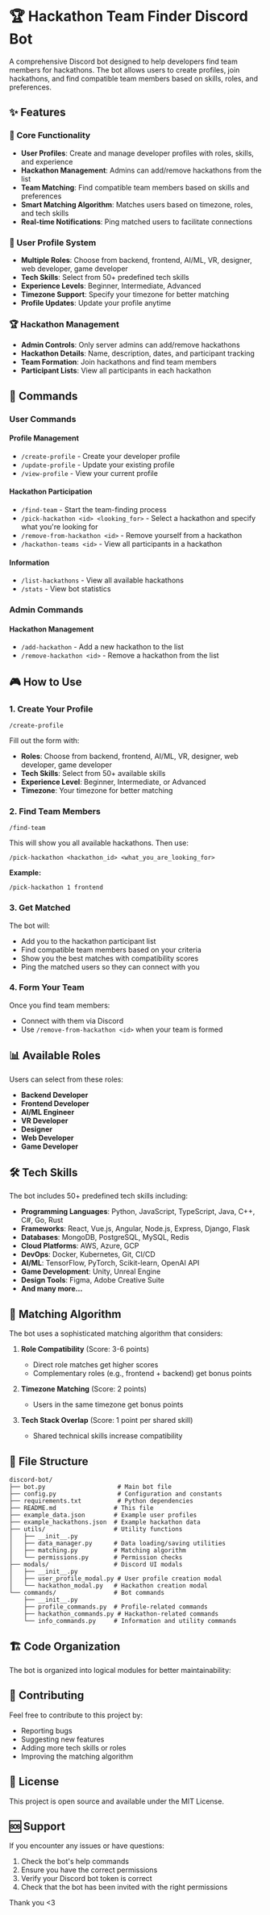 # 🏆 Hackathon Team Finder Discord Bot

A comprehensive Discord bot designed to help developers find team members for hackathons. The bot allows users to create profiles, join hackathons, and find compatible team members based on skills, roles, and preferences.

## ✨ Features

### 🎯 Core Functionality
- **User Profiles**: Create and manage developer profiles with roles, skills, and experience
- **Hackathon Management**: Admins can add/remove hackathons from the list
- **Team Matching**: Find compatible team members based on skills and preferences
- **Smart Matching Algorithm**: Matches users based on timezone, roles, and tech skills
- **Real-time Notifications**: Ping matched users to facilitate connections

### 👤 User Profile System
- **Multiple Roles**: Choose from backend, frontend, AI/ML, VR, designer, web developer, game developer
- **Tech Skills**: Select from 50+ predefined tech skills
- **Experience Levels**: Beginner, Intermediate, Advanced
- **Timezone Support**: Specify your timezone for better matching
- **Profile Updates**: Update your profile anytime

### 🏆 Hackathon Management
- **Admin Controls**: Only server admins can add/remove hackathons
- **Hackathon Details**: Name, description, dates, and participant tracking
- **Team Formation**: Join hackathons and find team members
- **Participant Lists**: View all participants in each hackathon

## 🚀 Commands

### User Commands

#### Profile Management
- `/create-profile` - Create your developer profile
- `/update-profile` - Update your existing profile
- `/view-profile` - View your current profile

#### Hackathon Participation
- `/find-team` - Start the team-finding process
- `/pick-hackathon <id> <looking_for>` - Select a hackathon and specify what you're looking for
- `/remove-from-hackathon <id>` - Remove yourself from a hackathon
- `/hackathon-teams <id>` - View all participants in a hackathon

#### Information
- `/list-hackathons` - View all available hackathons
- `/stats` - View bot statistics

### Admin Commands

#### Hackathon Management
- `/add-hackathon` - Add a new hackathon to the list
- `/remove-hackathon <id>` - Remove a hackathon from the list

## 🎮 How to Use

### 1. Create Your Profile
```
/create-profile
```
Fill out the form with:
- **Roles**: Choose from backend, frontend, AI/ML, VR, designer, web developer, game developer
- **Tech Skills**: Select from 50+ available skills
- **Experience Level**: Beginner, Intermediate, or Advanced
- **Timezone**: Your timezone for better matching

### 2. Find Team Members
```
/find-team
```
This will show you all available hackathons. Then use:
```
/pick-hackathon <hackathon_id> <what_you_are_looking_for>
```

**Example:**
```
/pick-hackathon 1 frontend
```

### 3. Get Matched
The bot will:
- Add you to the hackathon participant list
- Find compatible team members based on your criteria
- Show you the best matches with compatibility scores
- Ping the matched users so they can connect with you

### 4. Form Your Team
Once you find team members:
- Connect with them via Discord
- Use `/remove-from-hackathon <id>` when your team is formed


## 📊 Available Roles

Users can select from these roles:
- **Backend Developer**
- **Frontend Developer**
- **AI/ML Engineer**
- **VR Developer**
- **Designer**
- **Web Developer**
- **Game Developer**

## 🛠️ Tech Skills

The bot includes 50+ predefined tech skills including:
- **Programming Languages**: Python, JavaScript, TypeScript, Java, C++, C#, Go, Rust
- **Frameworks**: React, Vue.js, Angular, Node.js, Express, Django, Flask
- **Databases**: MongoDB, PostgreSQL, MySQL, Redis
- **Cloud Platforms**: AWS, Azure, GCP
- **DevOps**: Docker, Kubernetes, Git, CI/CD
- **AI/ML**: TensorFlow, PyTorch, Scikit-learn, OpenAI API
- **Game Development**: Unity, Unreal Engine
- **Design Tools**: Figma, Adobe Creative Suite
- **And many more...**

## 🎯 Matching Algorithm

The bot uses a sophisticated matching algorithm that considers:

1. **Role Compatibility** (Score: 3-6 points)
   - Direct role matches get higher scores
   - Complementary roles (e.g., frontend + backend) get bonus points

2. **Timezone Matching** (Score: 2 points)
   - Users in the same timezone get bonus points

3. **Tech Stack Overlap** (Score: 1 point per shared skill)
   - Shared technical skills increase compatibility

## 📁 File Structure

```
discord-bot/
├── bot.py                    # Main bot file
├── config.py                 # Configuration and constants
├── requirements.txt          # Python dependencies
├── README.md                # This file
├── example_data.json        # Example user profiles
├── example_hackathons.json  # Example hackathon data
├── utils/                   # Utility functions
│   ├── __init__.py
│   ├── data_manager.py      # Data loading/saving utilities
│   ├── matching.py          # Matching algorithm
│   └── permissions.py       # Permission checks
├── modals/                  # Discord UI modals
│   ├── __init__.py
│   ├── user_profile_modal.py # User profile creation modal
│   └── hackathon_modal.py   # Hackathon creation modal
└── commands/                # Bot commands
    ├── __init__.py
    ├── profile_commands.py  # Profile-related commands
    ├── hackathon_commands.py # Hackathon-related commands
    └── info_commands.py     # Information and utility commands
```

## 🏗️ Code Organization

The bot is organized into logical modules for better maintainability:

## 🤝 Contributing

Feel free to contribute to this project by:
- Reporting bugs
- Suggesting new features
- Adding more tech skills or roles
- Improving the matching algorithm

## 📝 License

This project is open source and available under the MIT License.

## 🆘 Support

If you encounter any issues or have questions:
1. Check the bot's help commands
2. Ensure you have the correct permissions
3. Verify your Discord bot token is correct
4. Check that the bot has been invited with the right permissions

Thank you <3
